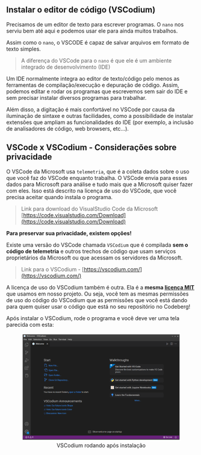 ## Instalar o editor de código (VSCodium)

Precisamos de um editor de texto para escrever programas. O `nano` nos serviu bem até aqui e podemos usar ele para ainda muitos trabalhos.

Assim como o `nano`, o VSCODE é capaz de salvar arquivos em formato de texto simples.

> A diferença do VSCode para o `nano` é que ele é um ambiente integrado de desenvolvimento (IDE)

Um IDE normalmente integra ao editor de texto/código pelo menos as ferramentas de compilação/execução e depuração de código. Assim, podemos editar e rodar os programas que escrevemos sem sair do IDE e sem precisar instalar diversos programas para trabalhar.

Além disso, a digitação é mais confortável no VSCode por causa da iluminação de sintaxe e outras facilidades, como a possibilidade de instalar extensões que ampliam as funcionalidades do IDE (por exemplo, a inclusão de analisadores de código, web browsers, etc...).

## VSCode x VSCodium - Considerações sobre privacidade

O VSCode da Microsoft usa `telemetria`, que é a coleta dados sobre o uso que você faz do VSCode enquanto trabalha. O VSCode envia para esses dados para Microsoft para análise e tudo mais que a Microsoft quiser fazer com eles. Isso está descrito na licença de uso do VSCode, que você precisa aceitar quando instala o programa.

> Link para download do VisualStudio Code da Microsoft [https://code.visualstudio.com/Download](https://code.visualstudio.com/Download)


**Para preservar sua privacidade, existem opções!**

Existe uma versão do VSCode chamada `VSCodium` que é compilada **sem o código de telemetria** e outros trechos de código que usam serviços proprietários da Microsoft ou que acessam os servidores da Microsoft. 
>
> Link para o VSCodium - [https://vscodium.com/](https://vscodium.com/)
>
A licença de uso do VSCodium também é outra. Ela é a **mesma [licença MIT](https://choosealicense.com/licenses/mit/)** que usamos em nosso projeto. Ou seja, você tem as mesmas permissões de uso do código do VSCodium que as permissões que você está dando para quem quiser usar o código que está no seu repositório no Codeberg!

Após instalar o VSCodium, rode o programa e você deve ver uma tela parecida com esta:

<figure>
<img src="../img/vscodium/vscodium-instalado.png" />
<figcaption style = "text-align: center">VSCodium rodando após instalação</figcaption>
</figure>

